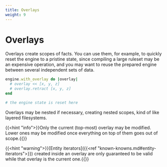 ```yaml
---
title: Overlays
weight: 9
---
```


# Overlays

Overlays create scopes of facts. You can use them, for example, to quickly reset the engine to a pristine state, since compiling a large ruleset may be an expensive operation, and you may want to reuse the prepared engine between several independent sets of data.


```ruby
engine.with_overlay do |overlay|
  # overlay << [x, y, z]
  # overlay.retract [x, y, z]
end

# the engine state is reset here
```

Overlays may be nested if necessary, creating nested scopes, kind of like layered filesystems.

{{<hint "info">}}Only the current (top-most) overlay may be modified. Lower ones may be modified once everything on top of them goes out of scope.{{</hint>}}

{{<hint "warning">}}[Entity iterators]({{<ref "known-knowns.md#entity-iterators">}}) created inside an overlay are only guaranteed to be valid while that overlay is the current one.{{</hint>}}